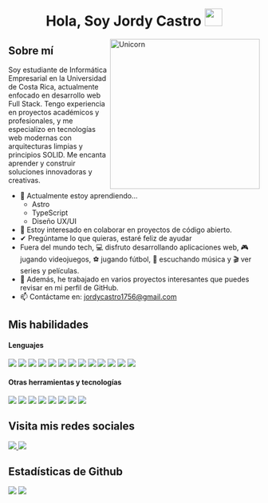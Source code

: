 <h1 align="center">
    <b>Hola, Soy Jordy Castro </b>
    <img src="https://media.giphy.com/media/hvRJCLFzcasrR4ia7z/giphy.gif" width="35" />
</h1>

<img align="right" width=300px alt="Unicorn" src="https://raw.githubusercontent.com/7oSkaaa/7oSkaaa/main/Images/about_me.gif" />

## Sobre mí

Soy estudiante de Informática Empresarial en la Universidad de Costa Rica, actualmente enfocado en desarrollo web Full Stack. Tengo experiencia en proyectos académicos y profesionales, y me especializo en tecnologías web modernas con arquitecturas limpias y principios SOLID. Me encanta aprender y construir soluciones innovadoras y creativas.

-   🌱 Actualmente estoy aprendiendo...
    -   Astro
    -   TypeScript
    -   Diseño UX/UI
-   👯 Estoy interesado en colaborar en proyectos de código abierto.
-   ✔ Pregúntame lo que quieras, estaré feliz de ayudar<br>
-   Fuera del mundo tech, 💻 disfruto desarrollando aplicaciones web, 🎮 jugando videojuegos, ⚽ jugando fútbol, 🎵 escuchando música y 🎬 ver series y películas.
-   👾 Además, he trabajado en varios proyectos interesantes que puedes revisar en mi perfil de GitHub.
-   📫 Contáctame en: <a href="jordycastro1756@gmail.com">jordycastro1756@gmail.com</a>

## Mis habilidades

<h4>Lenguajes</h4>
<span>
  <img src="https://img.shields.io/badge/HTML5-E34F26?style=for-the-badge&logo=html5&logoColor=white" />
  <img src="https://img.shields.io/badge/CSS3-1572B6?style=for-the-badge&logo=css3&logoColor=white" />
  <img src="https://img.shields.io/badge/javascript-%23323330.svg?style=for-the-badge&logo=javascript&logoColor=%23F7DF1E" />
  <img src="https://img.shields.io/badge/typescript-%23007ACC.svg?style=for-the-badge&logo=typescript&logoColor=white" />
  <img src="https://img.shields.io/badge/react-%2320232a.svg?style=for-the-badge&logo=react&logoColor=%2361DAFB" />
  <img src="https://img.shields.io/badge/angular-%23DD0031.svg?style=for-the-badge&logo=angular&logoColor=white" />
  <img src="https://img.shields.io/badge/astro-%232C2052.svg?style=for-the-badge&logo=astro&logoColor=white" />
  <img src="hhttps://img.shields.io/badge/node.js-6DA55F?style=for-the-badge&logo=node.js&logoColor=white" />
  <img src="https://img.shields.io/badge/express.js-%23404d59.svg?style=for-the-badge&logo=express&logoColor=%2361DAFB" />
  <img src="https://img.shields.io/badge/mysql-4479A1.svg?style=for-the-badge&logo=mysql&logoColor=white" />
  <img src="https://img.shields.io/badge/Microsoft%20SQL%20Server-CC2927?style=for-the-badge&logo=microsoft%20sql%20server&logoColor=white" />
  <img src="https://img.shields.io/badge/.NET-5C2D91?style=for-the-badge&logo=.net&logoColor=white" />
  <img src="https://img.shields.io/badge/java-%23ED8B00.svg?style=for-the-badge&logo=openjdk&logoColor=white" />
</span>

<h4>Otras herramientas y tecnologías</h4>
<span>
  <img src="https://img.shields.io/badge/git-%23F05033.svg?style=for-the-badge&logo=git&logoColor=white" />
  <img src="https://img.shields.io/badge/github-%23121011.svg?style=for-the-badge&logo=github&logoColor=white" />
  <img src="https://img.shields.io/badge/figma-%23F24E1E.svg?style=for-the-badge&logo=figma&logoColor=white" />
  <img src="https://img.shields.io/badge/Visual%20Studio%20Code-0078d7.svg?style=for-the-badge&logo=visual-studio-code&logoColor=white" />
  <img src="https://img.shields.io/badge/JWT-black?style=for-the-badge&logo=JSON%20web%20tokens" />
  <img src="https://img.shields.io/badge/Sequelize-52B0E7?style=for-the-badge&logo=Sequelize&logoColor=white" />
  <img src="https://img.shields.io/badge/Trello-%23026AA7.svg?style=for-the-badge&logo=Trello&logoColor=white" />
  <img src="https://img.shields.io/badge/Postman-FF6C37?style=for-the-badge&logo=postman&logoColor=white" />
</span>

## Visita mis redes sociales

<a href="https://www.linkedin.com/in/yordicastro/">
    <img src="https://img.shields.io/badge/linkedin-%230077B5.svg?style=for-the-badge&logo=linkedin&logoColor=white" />
</a>
<a href="https://jordy756-minimalist-portfolio.vercel.app/">
    <img src="https://img.shields.io/badge/Portfolio-%23000000.svg?style=for-the-badge&logo=firefox&logoColor=#FF7139" />
</a>

<h2>Estadísticas de Github</h2>

[![](https://github-readme-stats.vercel.app/api?username=Jordy756&show_icons=true&theme=tokyonight&hide_border=true&locale=en)](https://github.com/Jordy756)
[![](https://github-readme-streak-stats.herokuapp.com/?user=Jordy756&theme=material-palenight)](https://github.com/Jordy756)

</div>
